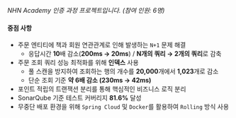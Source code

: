 _NHN Academy 인증 과정 프로젝트입니다. (참여 인원: 6명)_

#### 중점 사항

- 주문 엔티티에 책과 회원 연관관계로 인해 발생하는 `N+1` 문제 해결
  - 응답시간 **10**배 감소(**200ms &rarr; 20ms**) / **N개의 쿼리 &rarr; 2개의 쿼리**로 감축
- 주문 조회 쿼리 성능 최적화를 위해 **인덱스** 사용
  - 풀 스캔을 방지하여 조회하는 행의 개수를 **20,000**개에서 **1,023**개로 감소
  - 단순 조회 기준 **약 6배 감소 (230ms &rarr; 42ms)**
- 포인트 적립의 트랜잭션 분리를 통해 핵심적인 비즈니스 로직 분리
- SonarQube 기준 테스트 커버리지 **81.6%** 달성
- 무중단 배포 환경을 위해 `Spring Cloud` 및 `Docker`를 활용하여 `Rolling` 방식 사용


